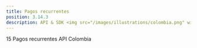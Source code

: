 ```yaml
---
title: Pagos recurrentes
position: 3.14.3
description: API & SDK <img src="/images/illustrations/colombia.png" width="50">
---
```


15 Pagos recurrentes API Colombia
